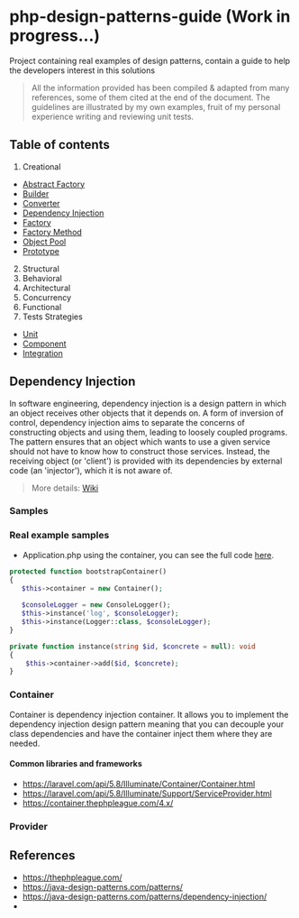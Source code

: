 # php-design-patterns-guide  (Work in progress...)
Project containing real examples of design patterns, contain a guide to help the developers interest in this solutions

> All the information provided has been compiled & adapted from many references, some of them cited at the end of the document.
> The guidelines are illustrated by my own examples, fruit of my personal experience writing and reviewing unit tests.

## Table of contents

1. Creational
- [Abstract Factory](#)
- [Builder](#)
- [Converter](#)
- [Dependency Injection](#dependency-injection)
- [Factory](#)
- [Factory Method](#)
- [Object Pool](#)
- [Prototype](#)

2. Structural
3. Behavioral
4. Architectural
5. Concurrency
6. Functional
7. Tests Strategies
- [Unit](#)
- [Component](#)
- [Integration](#)

## Dependency Injection
In software engineering, dependency injection is a design pattern in which an object receives other objects that it depends on. 
A form of inversion of control, dependency injection aims to separate the concerns of constructing objects and using them, 
leading to loosely coupled programs. The pattern ensures that an object which wants to use a given service should not have to know how to construct those services. Instead, the receiving object (or 'client') is provided with its dependencies by external code (an 'injector'), which it is not aware of.

> More details: [Wiki](https://en.wikipedia.org/wiki/Dependency_injection) 

### Samples


### Real example samples

- Application.php using the container, you can see the full code [here](./src/Application/Application.php).
```php
protected function bootstrapContainer()
{
   $this->container = new Container();
   
   $consoleLogger = new ConsoleLogger();
   $this->instance('log', $consoleLogger);
   $this->instance(Logger::class, $consoleLogger);
}

private function instance(string $id, $concrete = null): void
{
    $this->container->add($id, $concrete);
}
```



### Container
Container is dependency injection container. It allows you to implement the dependency injection design pattern meaning that you can decouple your class dependencies and have the container inject them where they are needed.

#### Common libraries and frameworks
- https://laravel.com/api/5.8/Illuminate/Container/Container.html
- https://laravel.com/api/5.8/Illuminate/Support/ServiceProvider.html
- https://container.thephpleague.com/4.x/

### Provider




## References
- https://thephpleague.com/
- https://java-design-patterns.com/patterns/
- https://java-design-patterns.com/patterns/dependency-injection/
- 
